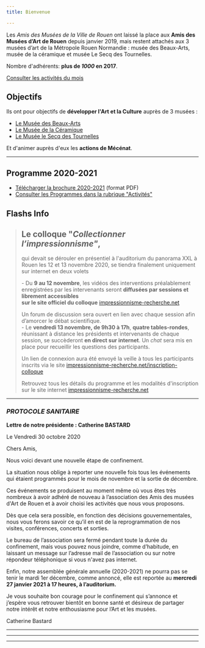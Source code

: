 ```yaml
---
title: Bienvenue

---
```

Les _Amis des Musées de la Ville de Rouen_ ont laissé la place aux **Amis des Musées d’Art de Rouen** depuis janvier 2019, mais restent attachés aux 3 musées d’art de la Métropole Rouen Normandie : musée des Beaux-Arts, musée de la céramique et musée Le Secq des Tournelles.

Nombre d'adhérents: **plus de _1000_ en 2017**.

[Consulter les activités du mois](/pages/activites-du-mois.html)

## Objectifs

Ils ont pour objectifs de **développer l'Art et la Culture** auprès de 3 musées :

* [Le Musée des Beaux-Arts](http://mbarouen.fr/fr)
* [Le Musée de la Céramique](http://museedelaceramique.fr/fr)
* [Le Musée le Secq des Tournelles](http://museelesecqdestournelles.fr/fr)

Et d'animer auprès d'eux les **actions de Mécénat**.

***

## Programme 2020-2021

* [Télécharger la brochure 2020-2021](/fichiers/plaquette-2020-2021.pdf) (format PDF)
* [Consulter les Programmes dans la rubrique "Activités"](/pages/activites.html)

## **Flashs Info**

> ## Le colloque "_Collectionner l’impressionnisme"_,
>
> qui devait se dérouler en présentiel à l'auditorium du panorama XXL à Rouen les 12 et 13 novembre 2020, se tiendra finalement uniquement sur internet en deux volets
>
> \- Du **9 au 12 novembre**, les vidéos des interventions préalablement enregistrées par les intervenants seront **diffusées par sessions et librement accessibles  
> sur le site officiel du colloque** [impressionnisme-recherche.net](http://impressionnisme-recherche.net/)
>
> Un forum de discussion sera ouvert en lien avec chaque session afin d’amorcer le débat scientifique.  
> \- Le **vendredi 13 novembre, de 9h30 à 17h**, **quatre tables-rondes**, réunissant à distance les présidents et intervenants de chaque session, se succèderont **en direct sur internet**. Un _chat_ sera mis en place pour recueillir les questions des participants.
>
> Un lien de connexion aura été envoyé  la veille à tous les participants inscrits via le site [impressionnisme-recherche.net/inscription-colloque](http://impressionnisme-recherche.net/inscription-colloque)
>
> Retrouvez tous les détails du programme et les modalités d'inscription sur le site internet [impressionnisme-recherche.net](http://impressionnisme-recherche.net/)

 ---  

### _PROTOCOLE SANITAIRE_

**Lettre de notre présidente : Catherine BASTARD**

Le Vendredi 30 octobre 2020

Chers Amis,

Nous voici devant une nouvelle étape de confinement.

La situation nous oblige à reporter une nouvelle fois tous les événements qui étaient programmés pour le mois de novembre et la sortie de décembre.

Ces événements se produisent au moment même où vous êtes très nombreux à avoir adhéré de nouveau à l’association des Amis des musées d'Art de Rouen et à avoir choisi les activités que nous vous proposons.

Dès que cela sera possible, en fonction des décisions gouvernementales, nous vous ferons savoir ce qu’il en est de la reprogrammation de nos visites, conférences, concerts et sorties.

Le bureau de l’association sera fermé pendant toute la durée du confinement, mais vous pouvez nous joindre, comme d’habitude, en laissant un message sur l’adresse mail de l’association ou sur notre répondeur téléphonique si vous n'avez pas internet.

Enfin, notre assemblée générale annuelle (2020-2021) ne pourra pas se tenir le mardi 1er décembre, comme annoncé, elle est reportée au **mercredi 27 janvier 2021 à 17 heures, à l’auditorium.**

Je vous souhaite bon courage pour le confinement qui s’annonce et j’espère vous retrouver bientôt en bonne santé et désireux de partager notre intérêt et notre enthousiasme pour l’Art et les musées.

Catherine Bastard

***

***

***